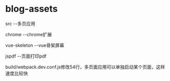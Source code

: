 # blog-assets


src             --多页应用

chrome          --chrome扩展

vue-skeleton    --vue骨架屏幕


jspdf           --页面打印pdf


build/webpack.dev.conf.js修改54行，多页面应用可以单独启动某个页面，这样速度比较快



